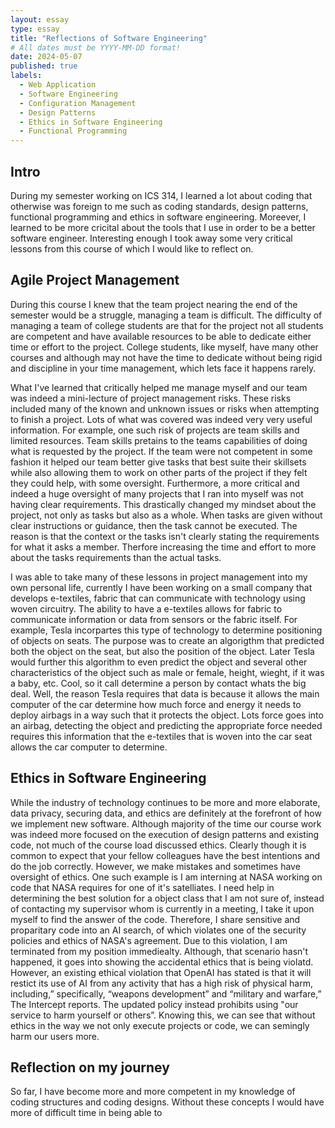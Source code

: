 ```yaml
---
layout: essay
type: essay
title: "Reflections of Software Engineering"
# All dates must be YYYY-MM-DD format!
date: 2024-05-07
published: true
labels:
  - Web Application
  - Software Engineering
  - Configuration Management
  - Design Patterns
  - Ethics in Software Engineering
  - Functional Programming
---
```

## Intro
During my semester working on ICS 314, I learned a lot about coding that otherwise was foreign to me such as coding standards, design patterns, functional programming and ethics in software engineering. Moreever, I learned to be more cricital about the tools that I use in order to be a better software engineer. Interesting enough I took away some very critical lessons from this course of which I would like to reflect on. 

## Agile Project Management
During this course I knew that the team project nearing the end of the semester would be a struggle, managing a team is difficult. The difficulty of managing a team of college students are that for the project not all students are competent and have available resources to be able to dedicate either time or effort to the project. College students, like myself, have many other courses and although may not have the time to dedicate without being rigid and discipline in your time management, which lets face it happens rarely. 

What I've learned that critically helped me manage myself and our team was indeed a mini-lecture of project management risks. These risks included many of the known and unknown issues or risks when attempting to finish a project. Lots of what was covered was indeed very very useful information. For example, one such risk of projects are team skills and limited resources. Team skills pretains to the teams capabilities of doing what is requested by the project. If the team were not competent in some fashion it helped our team better give tasks that best suite their skillsets while also allowing them to work on other parts of the project if they felt they could help, with some oversight. Furthermore, a more critical and indeed a huge oversight of many projects that I ran into myself was not having clear requirements. This drastically changed my mindset about the project, not only as tasks but also as a whole. When tasks are given without clear instructions or guidance, then the task cannot be executed. The reason is that the context or the tasks isn't clearly stating the requirements for what it asks a member. Therfore increasing the time and effort to more about the tasks requirements than the actual tasks.

I was able to take many of these lessons in project management into my own personal life, currently I have been working on a small company that develops e-textiles, fabric that can communicate with technology using woven circuitry. The ability to have a e-textiles allows for fabric to communicate information or data from sensors or the fabric itself. For example, Tesla incorpartes this type of technology to determine positioning of objects on seats. The purpose was to create an algorigthm that predicted both the object on the seat, but also the position of the object. Later Tesla would further this algorithm to even predict the object and several other characteristics of the object such as male or female, height, wieght, if it was a baby, etc. Cool, so it call determine a person by contact whats the big deal. Well, the reason Tesla requires that data is because it allows the main computer of the car determine how much force and energy it needs to deploy airbags in a way such that it protects the object. Lots force goes into an airbag, detecting the object and predicting the appropriate force needed requires this information that the e-textiles that is woven into the car seat allows the car computer to determine. 

## Ethics in Software Engineering

While the industry of technology continues to be more and more elaborate, data privacy, securing data, and ethics are definitely at the forefront of how we implement new software. Although majority of the time our course work was indeed more focused on the execution of design patterns and existing code, not much of the course load discussed ethics. Clearly though it is common to expect that your fellow colleagues have the best intentions and do the job correctly. However, we make mistakes and sometimes have oversight of ethics. One such example is I am interning at NASA working on code that NASA requires for one of it's satelliates. I need help in determining the best solution for a object class that I am not sure of, instead of contacting my supervisor whom is currently in a meeting, I take it upon myself to find the answer of the code. Therefore, I share sensitive and proparitary code into an AI search, of which violates one of the security policies and ethics of NASA's agreement. Due to this violation, I am terminated from my position immediealty. Although, that scenario hasn't happened, it goes into showing the accidental ethics that is being violatd. However, an existing ethical violation that OpenAI has stated is that it will restict its use of AI from any activity that has a high risk of physical harm, including,” specifically, “weapons development” and “military and warfare,” The Intercept reports. The updated policy instead prohibits using "our service to harm yourself or others”. Knowing this, we can see that without ethics in the way we not only execute projects or code, we can semingly harm our users more. 

## Reflection on my journey 

So far, I have become more and more competent in my knowledge of coding structures and coding designs. Without these concepts I would have more of difficult time in being able to 
